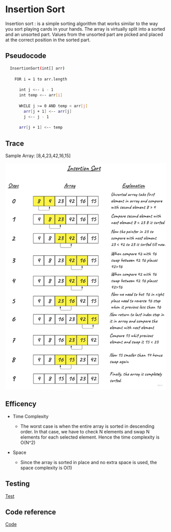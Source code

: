 # Insertion Sort

Insertion sort : is a simple sorting algorithm that works similar to the way you sort playing cards in your hands. The array is virtually split into a sorted and an unsorted part. Values from the unsorted part are picked and placed at the correct position in the sorted part.

## Pseudocode

```bash
  InsertionSort(int[] arr)

    FOR i = 1 to arr.length

      int j <-- i - 1
      int temp <-- arr[i]

      WHILE j >= 0 AND temp < arr[j]
        arr[j + 1] <-- arr[j]
        j <-- j - 1

      arr[j + 1] <-- temp

```

## Trace

Sample Array: [8,4,23,42,16,15]

![InsertionSort](./img/InsertionSort.jpg)

## Efficency

- Time Complexity 
    
    - The worst case is when the entire array is sorted in descending order. In that case, we have to check N elements and swap N elements for each selected element. Hence the time complexity is O(N^2)

- Space 

    - Since the array is sorted in place and no extra space is used, the space complexity is O(1)

## Testing 

[Test](./InsertionSort/TestInsertionSort/UnitTest1.cs)

## Code reference

[Code](./InsertionSort/InsertionSort/Program.cs)